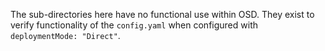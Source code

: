 The sub-directories here have no functional use within OSD.  They exist to verify functionality of the `config.yaml` when configured with `deploymentMode: "Direct"`.